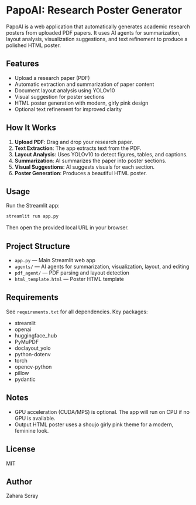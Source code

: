 # PapoAI: Research Poster Generator

PapoAI is a web application that automatically generates academic research posters from uploaded PDF papers. It uses AI agents for summarization, layout analysis, visualization suggestions, and text refinement to produce a polished HTML poster.

## Features
- Upload a research paper (PDF)
- Automatic extraction and summarization of paper content
- Document layout analysis using YOLOv10
- Visual suggestion for poster sections
- HTML poster generation with modern, girly pink design
- Optional text refinement for improved clarity

## How It Works
1. **Upload PDF**: Drag and drop your research paper.
2. **Text Extraction**: The app extracts text from the PDF.
3. **Layout Analysis**: Uses YOLOv10 to detect figures, tables, and captions.
4. **Summarization**: AI summarizes the paper into poster sections.
5. **Visual Suggestions**: AI suggests visuals for each section.
6. **Poster Generation**: Produces a beautiful HTML poster.

## Usage
Run the Streamlit app:
```sh
streamlit run app.py
```
Then open the provided local URL in your browser.

## Project Structure
- `app.py` — Main Streamlit web app
- `agents/` — AI agents for summarization, visualization, layout, and editing
- `pdf_agent/` — PDF parsing and layout detection
- `html_template.html` — Poster HTML template

## Requirements
See `requirements.txt` for all dependencies. Key packages:
- streamlit
- openai
- huggingface_hub
- PyMuPDF
- doclayout_yolo
- python-dotenv
- torch
- opencv-python
- pillow
- pydantic

## Notes
- GPU acceleration (CUDA/MPS) is optional. The app will run on CPU if no GPU is available.
- Output HTML poster uses a shoujo girly pink theme for a modern, feminine look.

## License
MIT

## Author
Zahara Scray
